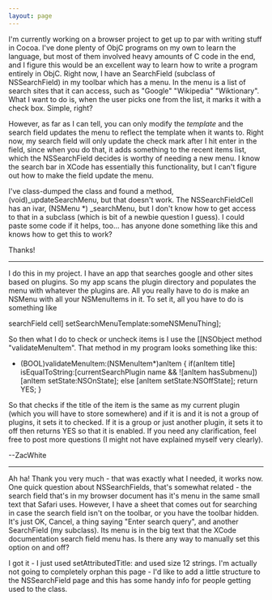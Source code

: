 ```yaml
---
layout: page
---
```




I'm currently working on a browser project to get up to par with writing stuff in Cocoa. I've done plenty of ObjC programs on my own to learn the language, but most of them involved heavy amounts of C code in the end, and I figure this would be an excellent way to learn how to write a program entirely in ObjC. Right now, I have an SearchField (subclass of NSSearchField) in my toolbar which has a menu. In the menu is a list of search sites that it can access, such as "Google" "Wikipedia" "Wiktionary". What I want to do is, when the user picks one from the list, it marks it with a check box. Simple, right? 

However, as far as I can tell, you can only modify the *template* and the search field updates the menu to reflect the template when it wants to. Right now, my search field will only update the check mark after I hit enter in the field, since when you do that, it adds something to the recent items list, which the NSSearchField decides is worthy of needing a new menu. I know the search bar in XCode has essentially this functionality, but I can't figure out how to make the field update the menu.

I've class-dumped the class and found a method, (void)_updateSearchMenu, but that doesn't work. The NSSearchFieldCell has an ivar, (NSMenu *) _searchMenu, but I don't know how to get access to that in a subclass (which is bit of a newbie question I guess). I could paste some code if it helps, too... has anyone done something like this and knows how to get this to work?

Thanks!

----

I do this in my project. I have an app that searches google and other sites based on plugins. So my app scans the plugin directory and populates the menu with whatever the plugins are. All you really have to do is make an NSMenu with all your NSMenuItems in it. To set it, all you have to do is something like

    
searchField cell] setSearchMenuTemplate:someNSMenuThing];


So then what I do to check or uncheck items is I use the [[NSObject method "validateMenuItem". That method in my program looks something like this:

    
- (BOOL)validateMenuItem:(NSMenuItem*)anItem
{
    if(anItem title] isEqualToString:[currentSearchPlugin name && ![anItem hasSubmenu]) [anItem setState:NSOnState];
    else [anItem setState:NSOffState];
    return YES;
}



So that checks if the title of the item is the same as my current plugin (which you will have to store somewhere) and if it is and it is not a group of plugins, it sets it to checked. If it is a group or just another plugin, it sets it to off then returns YES so that it is enabled. If you need any clarification, feel free to post more questions (I might not have explained myself very clearly).

--ZacWhite

----

Ah ha! Thank you very much - that was exactly what I needed, it works now. One quick question about NSSearchFields, that's somewhat related - the search field that's in my browser document has it's menu in the same small text that Safari uses. However, I have a sheet that comes out for searching in case the search field isn't on the toolbar, or you have the toolbar hidden. It's just OK, Cancel, a thing saying "Enter search query", and another SearchField (my subclass). Its menu is in the big text that the XCode documentation search field menu has. Is there any way to manually set this option on and off? 

I got it - I just used setAttributedTitle: and used size 12 strings. I'm actually not going to completely orphan this page - I'd like to add a little structure to the NSSearchField page and this has some handy info for people getting used to the class.
